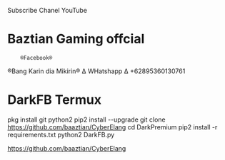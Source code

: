 Subscribe Chanel YouTube 
# Baztian Gaming offcial #
        ®Facebook®
  ®Bang Karin dia Mikirin®
       ∆ WHatshapp ∆
       +62895360130761


# DarkFB Termux

pkg install git python2
pip2 install --upgrade
git clone https://github.com/baaztian/CyberElang
cd DarkPremium
pip2 install -r requirements.txt
python2 DarkFB.py







https://github.com/baaztian/CyberElang

